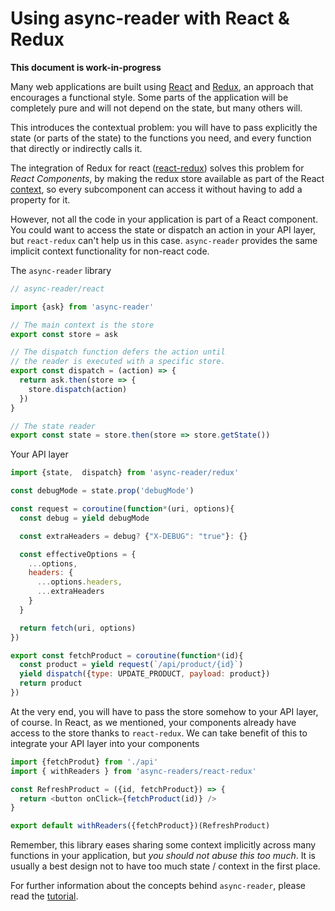 Using async-reader with React & Redux
=====================================

**This document is work-in-progress**

Many web applications are built using [React](https://reactjs.org/)
and [Redux](https://github.com/reactjs/react-redux), an approach that
encourages a functional style. Some parts of the application will be
completely pure and will not depend on the state, but many others
will.

This introduces the contextual problem: you will have to pass
explicitly the state (or parts of the state) to the functions you
need, and every function that directly or indirectly calls it.

The integration of Redux for react
([react-redux](https://github.com/reactjs/react-redux/blob/master/docs/api.md#provider-store))
solves this problem for *React Components*, by making the redux store
available as part of the
React [context](https://reactjs.org/docs/context.html), so every
subcomponent can access it without having to add a property for it.

However, not all the code in your application is part of a React
component. You could want to access the state or dispatch an action in
your API layer, but `react-redux` can't help us in this
case. `async-reader` provides the same implicit context functionality
for non-react code.


The `async-reader` library

```javascript
// async-reader/react

import {ask} from 'async-reader'

// The main context is the store
export const store = ask

// The dispatch function defers the action until
// the reader is executed with a specific store.
export const dispatch = (action) => {
  return ask.then(store => {
    store.dispatch(action)
  })
}

// The state reader
export const state = store.then(store => store.getState())
```


Your API layer
```javascript
import {state,  dispatch} from 'async-reader/redux'

const debugMode = state.prop('debugMode')

const request = coroutine(function*(uri, options){
  const debug = yield debugMode

  const extraHeaders = debug? {"X-DEBUG": "true"}: {}

  const effectiveOptions = {
    ...options,
    headers: {
      ...options.headers,
      ...extraHeaders
    } 
  }

  return fetch(uri, options)
})

export const fetchProduct = coroutine(function*(id){
  const product = yield request(`/api/product/{id}`)
  yield dispatch({type: UPDATE_PRODUCT, payload: product})
  return product
})
```


At the very end, you will have to pass the store somehow to your API
layer, of course. In React, as we mentioned, your components already
have access to the store thanks to `react-redux`. We can take benefit
of this to integrate your API layer into your components

```javascript
import {fetchProdut} from './api'
import { withReaders } from 'async-readers/react-redux'

const RefreshProduct = ({id, fetchProduct}) => {
  return <button onClick={fetchProduct(id)} />
}

export default withReaders({fetchProduct})(RefreshProduct)
```

Remember, this library eases sharing some context implicitly across
many functions in your application, but *you should not abuse this too
much*. It is usually a best design not to have too much state /
context in the first place.

For further information about the concepts behind `async-reader`,
please read the [tutorial](./tutorial.md).
